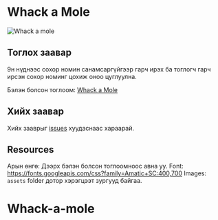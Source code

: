 # Whack a Mole

![Whack a mole](https://github.com/Leap2k20/js-whack-a-mole/blob/master/assets/intro.png)

## Тоглох заавар

9н нүднээс сохор номин санамсаргүйгээр гарч ирэх ба тоглогч гарч ирсэн сохор номинг цохиж оноо цуглуулна.

Бэлэн болсон тоглоом: [Whack a Mole](https://vanntile.github.io/JavaScript30/30%20-%20Whack%20A%20Mole/)

## Хийх заавар

Хийх зааврыг [issues](https://github.com/Baiteruud/Whack-a-mole/issues) хуудаснаас хараарай.

## Resources

Арын өнгө: Дээрх бэлэн болсон тоглоомноос авна уу.
Font: https://fonts.googleapis.com/css?family=Amatic+SC:400,700
Images: `assets` folder дотор хэрэгцээт зургууд байгаа.

# Whack-a-mole
